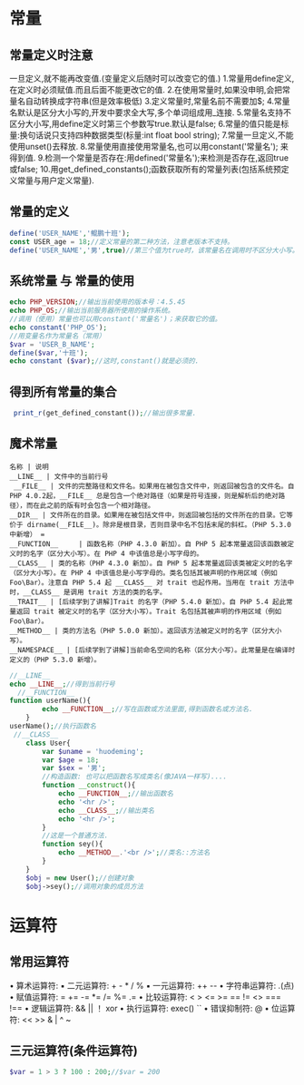 # 常量
## 常量定义时注意
一旦定义,就不能再改变值.(变量定义后随时可以改变它的值.)
1.常量用define定义,在定义时必须赋值.而且后面不能更改它的值.
2.在使用常量时,如果没申明,会把常量名自动转换成字符串(但是效率极低)
3.定义常量时,常量名前不需要加$;
4.常量名默认是区分大小写的,开发中要求全大写,多个单词组成用_连接.
5.常量名支持不区分大小写,用define定义时第三个参数写true.默认是false;
6.常量的值只能是标量:换句话说只支持四种数据类型(标量:int float bool string);
7.常量一旦定义,不能使用unset()去释放.
8.常量使用直接使用常量名,也可以用constant('常量名'); 来得到值.
9.检测一个常量是否存在:用defined('常量名');来检测是否存在,返回true或false;
10.用get_defined_constants();函数获取所有的常量列表(包括系统预定义常量与用户定义常量).
## 常量的定义
```php
define('USER_NAME','鲲鹏十班');
const USER_age = 18;//定义常量的第二种方法，注意老版本不支持。
define('USER_NAME','男',true)//第三个值为true时，该常量名在调用时不区分大小写。
```
## 系统常量 与 常量的使用
```php
echo PHP_VERSION;//输出当前使用的版本号：4.5.45
echo PHP_OS;//输出当前服务器所使用的操作系统。
//调用（使用）常量也可以用constant('常量名')；来获取它的值。
echo constant('PHP_OS');
//用变量名作为常量名（常用）
$var = 'USER_B_NAME';
define($var,'十班');
echo constant ($var);//这时,constant()就是必须的.
```
## 得到所有常量的集合
```php
 print_r(get_defined_constant());//输出很多常量.
```
## 魔术常量
```table
名称 | 说明
__LINE__ | 文件中的当前行号
 __FILE__ | 文件的完整路径和文件名。如果用在被包含文件中，则返回被包含的文件名。自 PHP 4.0.2起，__FILE__ 总是包含一个绝对路径（如果是符号连接，则是解析后的绝对路径），而在此之前的版有时会包含一个相对路径。
__DIR__ | 文件所在的目录。如果用在被包括文件中，则返回被包括的文件所在的目录。它等价于 dirname(__FILE__)。除非是根目录，否则目录中名不包括末尾的斜杠。（PHP 5.3.0中新增） =
__FUNCTION__	 | 函数名称（PHP 4.3.0 新加）。自 PHP 5 起本常量返回该函数被定义时的名字（区分大小写）。在 PHP 4 中该值总是小写字母的。
__CLASS__ | 类的名称（PHP 4.3.0 新加）。自 PHP 5 起本常量返回该类被定义时的名字（区分大小写）。在 PHP 4 中该值总是小写字母的。类名包括其被声明的作用区域（例如 Foo\Bar）。注意自 PHP 5.4 起 __CLASS__ 对 trait 也起作用。当用在 trait 方法中时，__CLASS__ 是调用 trait 方法的类的名字。
__TRAIT__ |	[后续学到了讲解]Trait 的名字（PHP 5.4.0 新加）。自 PHP 5.4 起此常量返回 trait 被定义时的名字（区分大小写）。Trait 名包括其被声明的作用区域（例如 Foo\Bar）。
__METHOD__ | 类的方法名（PHP 5.0.0 新加）。返回该方法被定义时的名字（区分大小写）。
__NAMESPACE__ | [后续学到了讲解]当前命名空间的名称（区分大小写）。此常量是在编译时定义的（PHP 5.3.0 新增）。
```
```php
//__LINE__
echo __LINE__;//得到当前行号
  //__FUNCTION__
function userName(){
        echo __FUNCTION__;//写在函数或方法里面,得到函数名或方法名.
    }
userName();//执行函数名
 //__CLASS__
    class User{
        var $uname = 'huodeming';
        var $age = 18;
        var $sex = '男';
        //构造函数: 也可以把函数名写成类名(像JAVA一样写)....
        function __construct(){
            echo __FUNCTION__;//输出函数名
            echo '<hr />';
            echo __CLASS__;//输出类名
            echo '<hr />';
        }
        //这是一个普通方法.
        function sey(){
            echo __METHOD__.'<br />';//类名::方法名
        }
    }
    $obj = new User();//创建对象
    $obj->sey();//调用对象的成员方法
```
# 运算符
## 常用运算符
• 算术运算符: ▪ 二元运算符: + - * / % ▪ 一元运算符: ++ --
• 字符串运算符: .(点)
• 赋值运算符: = += -= *= /= %= .= 
• 比较运算符: < > <= >= == != <> === !==
• 逻辑运算符: && || ！ xor
• 执行运算符: exec() ``
• 错误抑制符: @
• 位运算符: << >> & | ^ ~
## 三元运算符(条件运算符)
```php
$var = 1 > 3 ? 100 : 200;//$var = 200
```